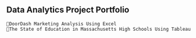 ## Data Analytics Project Portfolio

```
🔸DoorDash Marketing Analysis Using Excel
🔸The State of Education in Massachusetts High Schools Using Tableau

```
